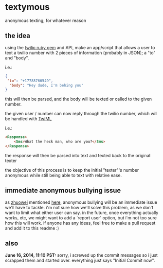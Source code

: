 textymous
========

anonymous texting, for whatever reason


the idea
-----

using the [twilio ruby gem](https://github.com/twilio/twilio-ruby) and API, make an app/script that allows a user to text a twilio number with 2 pieces of information (probably in JSON); a "to" and "body".

i.e.:

```json
{
 "to": "+17788766549",
  "body": "Hey dude, I'm behing you"
}
```

this will then be parsed, and the body will be texted or called to the given number.

the given user / number can now reply through the twilio number,
which will be handled with [TwiML](https://www.twilio.com/docs/api/twiml)

i.e.:

```html
<Response>
    <Sms>What the heck man, who are you?</Sms>
</Response>
```

the response will then be parsed into text and texted
back to the original texter

the objective of this process is to keep the initial "texter"'s number anonymous while still being able to text with relative ease.


immediate anonymous bullying issue
------

as [zhuowei](https://twitter.com/zhuowei) mentioned [here](https://twitter.com/zhuowei/status/478777986468941825),
anonymous bullying will be an immediate issue we'll have to tackle.
i'm not sure how we'll solve this problem, as we don't want to limit
what either user can say. in the future, once everything actually works, etc,
we might want to add a 'report user' option, but i'm not
too sure how this will work. if anyone has any
ideas, feel free to make a pull request and add it to this readme :)

also
----

**June 16, 2014, 11:10 PST:** sorry, i screwed up the commit messages
so i just scrapped them and started over. everything just says "Initial Commit now".
